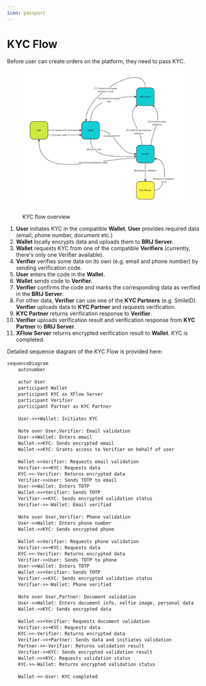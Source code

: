 ```yaml
---
icon: passport
---
```


# KYC Flow

Before user can create orders on the platform, they need to pass KYC.

<figure><img src="../.gitbook/assets/KYC flow - Frame 1.jpg" alt=""><figcaption><p>KYC flow overview</p></figcaption></figure>

1. **User** initiates KYC in the compatible **Wallet**. **User** provides required data (email, phone number, document etc.)
2. **Wallet** locally encrypts data and uploads them to **BRIJ Server.**
3. **Wallet** requests KYC from one of the compatible **Verifiers** (currently, there's only one Verifier available).
4. **Verifier** verifies some data on its own (e.g. email and phone number) by sending verification code.
5. **User** enters the code in the **Wallet.**
6. **Wallet** sends code to **Verifier.**
7. **Verifier** confirms the code and marks the corresponding data as verified in the **BRIJ Server**.
8. For other data, **Verifier** can use one of the **KYC Partners** (e.g. SmileID). **Verifier** uploads data to **KYC Partner** and requests verification.
9. **KYC Partner** returns verification response to **Verifier**.
10. **Verifier** uploads verification result and verification response from **KYC Partner** to **BRIJ Server**.
11. **XFlow Server** returns encrypted verification result to **Wallet**. KYC is completed.

Detailed sequence diagram of the KYC Flow is provided here:

```mermaid
sequenceDiagram
    autonumber
    
    actor User
    participant Wallet
    participant KYC as XFlow Server
    participant Verifier
    participant Partner as KYC Partner
    
    User->>+Wallet: Initiates KYC
    
    Note over User,Verifier: Email validation
    User->>Wallet: Enters email
    Wallet->>KYC: Sends encrypted email
    Wallet->>KYC: Grants access to Verifier on behalf of user

    Wallet->>Verifier: Requests email validation
    Verifier->>+KYC: Requests data
    KYC->>-Verifier: Returns encrypted data
    Verifier->>User: Sends TOTP to email
    User->>Wallet: Enters TOTP
    Wallet->>+Verifier: Sends TOTP
    Verifier->>KYC: Sends encrypted validation status
    Verifier->>-Wallet: Email verified

    Note over User,Verifier: Phone validation
    User->>Wallet: Enters phone number
    Wallet->>KYC: Sends encrypted phone

    Wallet->>Verifier: Requests phone validation
    Verifier->>+KYC: Requests data
    KYC->>-Verifier: Returns encrypted data
    Verifier->>User: Sends TOTP to phone
    User->>Wallet: Enters TOTP
    Wallet->>+Verifier: Sends TOTP
    Verifier->>KYC: Sends encrypted validation status
    Verifier->>-Wallet: Phone verified

    Note over User,Partner: Document validation
    User->>Wallet: Enters document info, selfie image, personal data
    Wallet->>KYC: Sends encrypted data
    
    Wallet->>+Verifier: Requests document validation
    Verifier->>+KYC: Requests data
    KYC->>-Verifier: Returns encrypted data
    Verifier->>+Partner: Sends data and initiates validation
    Partner->>-Verifier: Returns validation result
    Verifier->>KYC: Sends encrypted validation result
    Wallet->>+KYC: Requests validation status
    KYC->>-Wallet: Returns encrypted validation status
    
    Wallet->>-User: KYC completed
```

